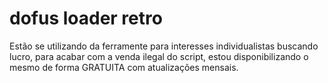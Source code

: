 # dofus loader retro
Estão se utilizando da ferramente para interesses individualistas buscando lucro, para acabar com a venda ilegal do script, estou disponibilizando o mesmo de forma GRATUITA com atualizações mensais.
